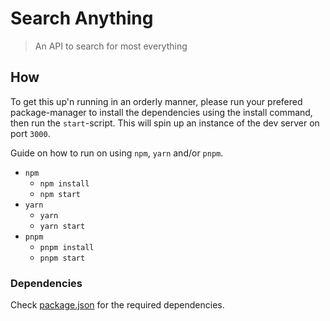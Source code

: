 # Search Anything

> An API to search for most everything

## How

To get this up'n running in an orderly manner, please run your prefered package-manager to install the dependencies using the install command, then run the `start`-script. This will spin up an instance of the dev server on port `3000`.

Guide on how to run on using `npm`, `yarn` and/or `pnpm`.

- `npm`
  - `npm install`
  - `npm start`
- `yarn`
  - `yarn`
  - `yarn start`
- `pnpm`
  - `pnpm install`
  - `pnpm start`

### Dependencies

Check [package.json](package.json) for the required dependencies.
